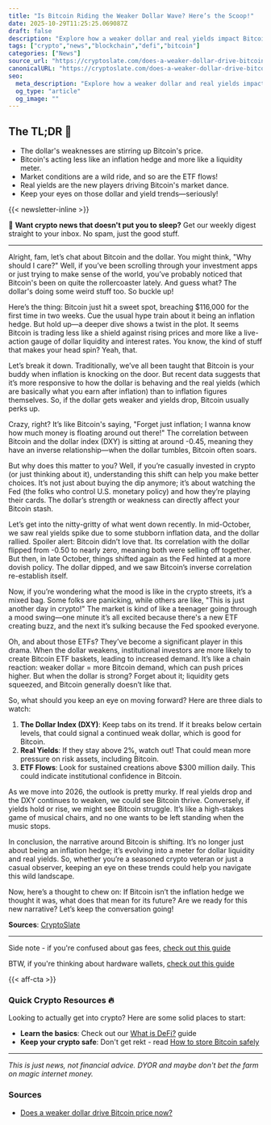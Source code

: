 ```yaml
---
title: "Is Bitcoin Riding the Weaker Dollar Wave? Here’s the Scoop!"
date: 2025-10-29T11:25:25.069087Z
draft: false
description: "Explore how a weaker dollar and real yields impact Bitcoin prices. Discover what this means for the crypto market and your wallet."
tags: ["crypto","news","blockchain","defi","bitcoin"]
categories: ["News"]
source_url: "https://cryptoslate.com/does-a-weaker-dollar-drive-bitcoin-price-now/"
canonicalURL: "https://cryptoslate.com/does-a-weaker-dollar-drive-bitcoin-price-now/"
seo:
  meta_description: "Explore how a weaker dollar and real yields impact Bitcoin prices. Discover what this means for the crypto market and your wallet."
  og_type: "article"
  og_image: ""
---
```


## The TL;DR 📝

- The dollar's weaknesses are stirring up Bitcoin's price.
- Bitcoin's acting less like an inflation hedge and more like a liquidity meter.
- Market conditions are a wild ride, and so are the ETF flows!
- Real yields are the new players driving Bitcoin's market dance.
- Keep your eyes on those dollar and yield trends—seriously!

{{< newsletter-inline >}}

📧 **Want crypto news that doesn't put you to sleep?** Get our weekly digest straight to your inbox. No spam, just the good stuff.

---

Alright, fam, let’s chat about Bitcoin and the dollar. You might think, "Why should I care?" Well, if you’ve been scrolling through your investment apps or just trying to make sense of the world, you’ve probably noticed that Bitcoin's been on quite the rollercoaster lately. And guess what? The dollar's doing some weird stuff too. So buckle up!

Here’s the thing: Bitcoin just hit a sweet spot, breaching $116,000 for the first time in two weeks. Cue the usual hype train about it being an inflation hedge. But hold up—a deeper dive shows a twist in the plot. It seems Bitcoin is trading less like a shield against rising prices and more like a live-action gauge of dollar liquidity and interest rates. You know, the kind of stuff that makes your head spin? Yeah, that.

Let’s break it down. Traditionally, we’ve all been taught that Bitcoin is your buddy when inflation is knocking on the door. But recent data suggests that it’s more responsive to how the dollar is behaving and the real yields (which are basically what you earn after inflation) than to inflation figures themselves. So, if the dollar gets weaker and yields drop, Bitcoin usually perks up. 

Crazy, right? It’s like Bitcoin's saying, "Forget just inflation; I wanna know how much money is floating around out there!" The correlation between Bitcoin and the dollar index (DXY) is sitting at around -0.45, meaning they have an inverse relationship—when the dollar tumbles, Bitcoin often soars.

But why does this matter to you? Well, if you’re casually invested in crypto (or just thinking about it), understanding this shift can help you make better choices. It’s not just about buying the dip anymore; it’s about watching the Fed (the folks who control U.S. monetary policy) and how they’re playing their cards. The dollar’s strength or weakness can directly affect your Bitcoin stash. 

Let’s get into the nitty-gritty of what went down recently. In mid-October, we saw real yields spike due to some stubborn inflation data, and the dollar rallied. Spoiler alert: Bitcoin didn’t love that. Its correlation with the dollar flipped from -0.50 to nearly zero, meaning both were selling off together. But then, in late October, things shifted again as the Fed hinted at a more dovish policy. The dollar dipped, and we saw Bitcoin’s inverse correlation re-establish itself. 

Now, if you’re wondering what the mood is like in the crypto streets, it’s a mixed bag. Some folks are panicking, while others are like, "This is just another day in crypto!" The market is kind of like a teenager going through a mood swing—one minute it’s all excited because there's a new ETF creating buzz, and the next it’s sulking because the Fed spooked everyone.

Oh, and about those ETFs? They’ve become a significant player in this drama. When the dollar weakens, institutional investors are more likely to create Bitcoin ETF baskets, leading to increased demand. It’s like a chain reaction: weaker dollar = more Bitcoin demand, which can push prices higher. But when the dollar is strong? Forget about it; liquidity gets squeezed, and Bitcoin generally doesn’t like that.

So, what should you keep an eye on moving forward? Here are three dials to watch:
1. **The Dollar Index (DXY)**: Keep tabs on its trend. If it breaks below certain levels, that could signal a continued weak dollar, which is good for Bitcoin.
2. **Real Yields**: If they stay above 2%, watch out! That could mean more pressure on risk assets, including Bitcoin. 
3. **ETF Flows**: Look for sustained creations above $300 million daily. This could indicate institutional confidence in Bitcoin.

As we move into 2026, the outlook is pretty murky. If real yields drop and the DXY continues to weaken, we could see Bitcoin thrive. Conversely, if yields hold or rise, we might see Bitcoin struggle. It’s like a high-stakes game of musical chairs, and no one wants to be left standing when the music stops.

In conclusion, the narrative around Bitcoin is shifting. It’s no longer just about being an inflation hedge; it’s evolving into a meter for dollar liquidity and real yields. So, whether you’re a seasoned crypto veteran or just a casual observer, keeping an eye on these trends could help you navigate this wild landscape. 

Now, here’s a thought to chew on: If Bitcoin isn’t the inflation hedge we thought it was, what does that mean for its future? Are we ready for this new narrative? Let’s keep the conversation going!

**Sources**: [CryptoSlate](https://cryptoslate.com/does-a-weaker-dollar-drive-bitcoin-price-now/)

---

Side note - if you're confused about gas fees, [check out this guide](/pages/ethereum-gas-fees-guide/)

BTW, if you're thinking about hardware wallets, [check out this guide](/pages/best-hardware-wallets/)

{{< aff-cta >}}

### Quick Crypto Resources 🔥

Looking to actually get into crypto? Here are some solid places to start:
- **Learn the basics**: Check out our [What is DeFi?](/pages/what-is-defi/) guide
- **Keep your crypto safe**: Don't get rekt - read [How to store Bitcoin safely](/pages/how-to-store-bitcoin-safely/)


---

_This is just news, not financial advice. DYOR and maybe don't bet the farm on magic internet money._

### Sources
- [Does a weaker dollar drive Bitcoin price now?](https://cryptoslate.com/does-a-weaker-dollar-drive-bitcoin-price-now/)

